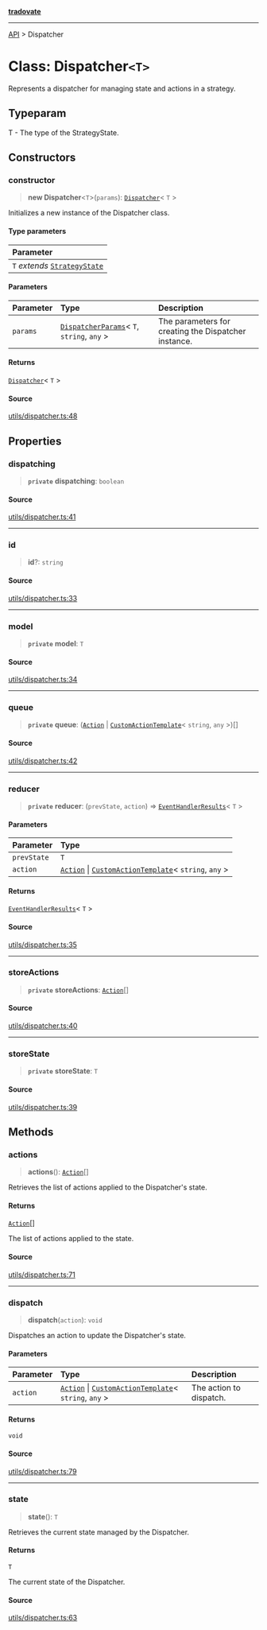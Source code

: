 [**tradovate**](../README.md)

***

[API](../API.md) > Dispatcher

# Class: Dispatcher`<T>`

Represents a dispatcher for managing state and actions in a strategy.

## Typeparam

T - The type of the StrategyState.

## Constructors

### constructor

> **new Dispatcher**<`T`>(`params`): [`Dispatcher`](class.Dispatcher.md)\< `T` \>

Initializes a new instance of the Dispatcher class.

#### Type parameters

| Parameter |
| :------ |
| `T` *extends* [`StrategyState`](../type-aliases/type-alias.StrategyState.md) |

#### Parameters

| Parameter | Type | Description |
| :------ | :------ | :------ |
| `params` | [`DispatcherParams`](../type-aliases/type-alias.DispatcherParams.md)\< `T`, `string`, `any` \> | The parameters for creating the Dispatcher instance. |

#### Returns

[`Dispatcher`](class.Dispatcher.md)\< `T` \>

#### Source

[utils/dispatcher.ts:48](https://github.com/cgilly2fast/tradovate-typescript/blob/b1caea5/src/utils/dispatcher.ts#L48)

## Properties

### dispatching

> **`private`** **dispatching**: `boolean`

#### Source

[utils/dispatcher.ts:41](https://github.com/cgilly2fast/tradovate-typescript/blob/b1caea5/src/utils/dispatcher.ts#L41)

***

### id

> **id**?: `string`

#### Source

[utils/dispatcher.ts:33](https://github.com/cgilly2fast/tradovate-typescript/blob/b1caea5/src/utils/dispatcher.ts#L33)

***

### model

> **`private`** **model**: `T`

#### Source

[utils/dispatcher.ts:34](https://github.com/cgilly2fast/tradovate-typescript/blob/b1caea5/src/utils/dispatcher.ts#L34)

***

### queue

> **`private`** **queue**: ([`Action`](../type-aliases/type-alias.Action.md) \| [`CustomActionTemplate`](../type-aliases/type-alias.CustomActionTemplate.md)\< `string`, `any` \>)[]

#### Source

[utils/dispatcher.ts:42](https://github.com/cgilly2fast/tradovate-typescript/blob/b1caea5/src/utils/dispatcher.ts#L42)

***

### reducer

> **`private`** **reducer**: (`prevState`, `action`) => [`EventHandlerResults`](../type-aliases/type-alias.EventHandlerResults.md)\< `T` \>

#### Parameters

| Parameter | Type |
| :------ | :------ |
| `prevState` | `T` |
| `action` | [`Action`](../type-aliases/type-alias.Action.md) \| [`CustomActionTemplate`](../type-aliases/type-alias.CustomActionTemplate.md)\< `string`, `any` \> |

#### Returns

[`EventHandlerResults`](../type-aliases/type-alias.EventHandlerResults.md)\< `T` \>

#### Source

[utils/dispatcher.ts:35](https://github.com/cgilly2fast/tradovate-typescript/blob/b1caea5/src/utils/dispatcher.ts#L35)

***

### storeActions

> **`private`** **storeActions**: [`Action`](../type-aliases/type-alias.Action.md)[]

#### Source

[utils/dispatcher.ts:40](https://github.com/cgilly2fast/tradovate-typescript/blob/b1caea5/src/utils/dispatcher.ts#L40)

***

### storeState

> **`private`** **storeState**: `T`

#### Source

[utils/dispatcher.ts:39](https://github.com/cgilly2fast/tradovate-typescript/blob/b1caea5/src/utils/dispatcher.ts#L39)

## Methods

### actions

> **actions**(): [`Action`](../type-aliases/type-alias.Action.md)[]

Retrieves the list of actions applied to the Dispatcher's state.

#### Returns

[`Action`](../type-aliases/type-alias.Action.md)[]

The list of actions applied to the state.

#### Source

[utils/dispatcher.ts:71](https://github.com/cgilly2fast/tradovate-typescript/blob/b1caea5/src/utils/dispatcher.ts#L71)

***

### dispatch

> **dispatch**(`action`): `void`

Dispatches an action to update the Dispatcher's state.

#### Parameters

| Parameter | Type | Description |
| :------ | :------ | :------ |
| `action` | [`Action`](../type-aliases/type-alias.Action.md) \| [`CustomActionTemplate`](../type-aliases/type-alias.CustomActionTemplate.md)\< `string`, `any` \> | The action to dispatch. |

#### Returns

`void`

#### Source

[utils/dispatcher.ts:79](https://github.com/cgilly2fast/tradovate-typescript/blob/b1caea5/src/utils/dispatcher.ts#L79)

***

### state

> **state**(): `T`

Retrieves the current state managed by the Dispatcher.

#### Returns

`T`

The current state of the Dispatcher.

#### Source

[utils/dispatcher.ts:63](https://github.com/cgilly2fast/tradovate-typescript/blob/b1caea5/src/utils/dispatcher.ts#L63)
